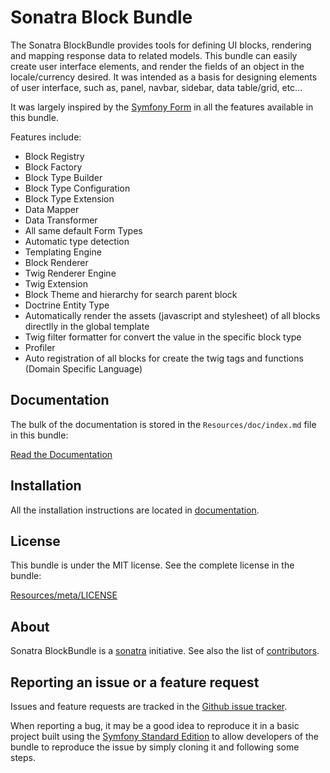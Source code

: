 ﻿Sonatra Block Bundle
====================

The Sonatra BlockBundle provides tools for defining UI blocks, rendering and mapping response data to related models. 
This bundle can easily create user interface elements, and render the fields of an object in the locale/currency desired. 
It was intended as a basis for designing elements of user interface, such as, panel, navbar, sidebar, data table/grid, etc...

It was largely inspired by the [Symfony Form](https://github.com/symfony/form) in all the features available in this bundle.

Features include:

- Block Registry
- Block Factory
- Block Type Builder
- Block Type Configuration
- Block Type Extension
- Data Mapper
- Data Transformer
- All same default Form Types
- Automatic type detection
- Templating Engine
- Block Renderer
- Twig Renderer Engine
- Twig Extension
- Block Theme and hierarchy for search parent block
- Doctrine Entity Type
- Automatically render the assets (javascript and stylesheet) of all blocks directlly in the global template
- Twig filter formatter for convert the value in the specific block type
- Profiler
- Auto registration of all blocks for create the twig tags and functions (Domain Specific Language)

Documentation
-------------

The bulk of the documentation is stored in the `Resources/doc/index.md`
file in this bundle:

[Read the Documentation](Resources/doc/index.md)

Installation
------------

All the installation instructions are located in [documentation](Resources/doc/index.md).

License
-------

This bundle is under the MIT license. See the complete license in the bundle:

[Resources/meta/LICENSE](Resources/meta/LICENSE)

About
-----

Sonatra BlockBundle is a [sonatra](https://github.com/sonatra) initiative.
See also the list of [contributors](https://github.com/sonatra/SonatraBlockBundle/contributors).

Reporting an issue or a feature request
---------------------------------------

Issues and feature requests are tracked in the [Github issue tracker](https://github.com/sonatra/SonatraBlockBundle/issues).

When reporting a bug, it may be a good idea to reproduce it in a basic project
built using the [Symfony Standard Edition](https://github.com/symfony/symfony-standard)
to allow developers of the bundle to reproduce the issue by simply cloning it
and following some steps.
